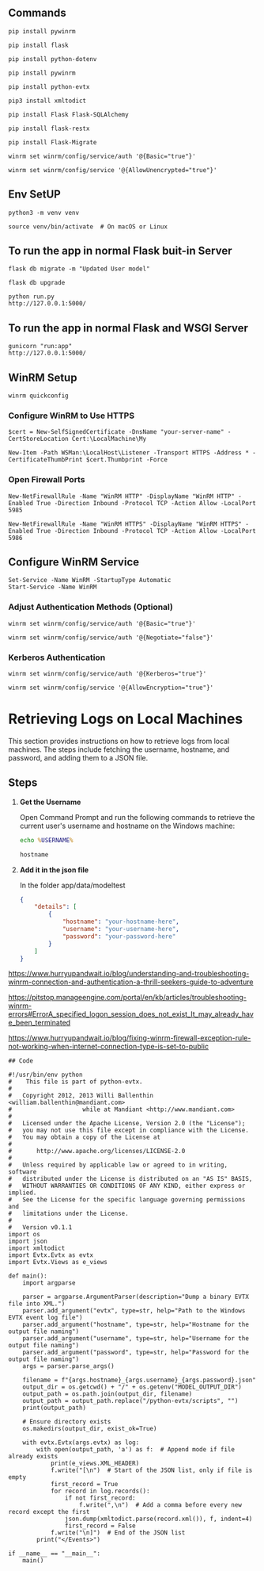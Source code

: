## Commands
    pip install pywinrm

    pip install flask

    pip install python-dotenv

    pip install pywinrm
    
    pip install python-evtx

    pip3 install xmltodict

    pip install Flask Flask-SQLAlchemy

    pip install flask-restx

    pip install Flask-Migrate

    winrm set winrm/config/service/auth '@{Basic="true"}'

    winrm set winrm/config/service '@{AllowUnencrypted="true"}'

## Env SetUP
    python3 -m venv venv

    source venv/bin/activate  # On macOS or Linux


## To run the app in normal Flask buit-in Server
    flask db migrate -m "Updated User model"

    flask db upgrade

    python run.py
    http://127.0.0.1:5000/

## To run the app in normal Flask and WSGI Server
    gunicorn "run:app"
    http://127.0.0.1:5000/

## WinRM Setup
    winrm quickconfig

### Configure WinRM to Use HTTPS
    $cert = New-SelfSignedCertificate -DnsName "your-server-name" -CertStoreLocation Cert:\LocalMachine\My

    New-Item -Path WSMan:\LocalHost\Listener -Transport HTTPS -Address * -CertificateThumbPrint $cert.Thumbprint -Force

### Open Firewall Ports
    New-NetFirewallRule -Name "WinRM HTTP" -DisplayName "WinRM HTTP" -Enabled True -Direction Inbound -Protocol TCP -Action Allow -LocalPort 5985

    New-NetFirewallRule -Name "WinRM HTTPS" -DisplayName "WinRM HTTPS" -Enabled True -Direction Inbound -Protocol TCP -Action Allow -LocalPort 5986

## Configure WinRM Service
    Set-Service -Name WinRM -StartupType Automatic
    Start-Service -Name WinRM


### Adjust Authentication Methods (Optional)
    winrm set winrm/config/service/auth '@{Basic="true"}'

    winrm set winrm/config/service/auth '@{Negotiate="false"}'

### Kerberos Authentication
    winrm set winrm/config/service/auth '@{Kerberos="true"}'

    winrm set winrm/config/service '@{AllowEncryption="true"}'

# Retrieving Logs on Local Machines

This section provides instructions on how to retrieve logs from local machines. The steps include fetching the username, hostname, and password, and adding them to a JSON file.

## Steps

1. **Get the Username**

   Open Command Prompt and run the following commands to retrieve the current user's username and hostname on the Windows machine:

   ```cmd
   echo %USERNAME%
   
   hostname
2. **Add it in the json file**

   In the folder app/data/modeltest

    ```json
    {
        "details": [
            {
                "hostname": "your-hostname-here",
                "username": "your-username-here",
                "password": "your-password-here"
            }
        ]
    }
    

https://www.hurryupandwait.io/blog/understanding-and-troubleshooting-winrm-connection-and-authentication-a-thrill-seekers-guide-to-adventure

https://pitstop.manageengine.com/portal/en/kb/articles/troubleshooting-winrm-errors#ErrorA_specified_logon_session_does_not_exist_It_may_already_have_been_terminated

https://www.hurryupandwait.io/blog/fixing-winrm-firewall-exception-rule-not-working-when-internet-connection-type-is-set-to-public


    ## Code
    
    #!/usr/bin/env python
    #    This file is part of python-evtx.
    #
    #   Copyright 2012, 2013 Willi Ballenthin <william.ballenthin@mandiant.com>
    #                    while at Mandiant <http://www.mandiant.com>
    #
    #   Licensed under the Apache License, Version 2.0 (the "License");
    #   you may not use this file except in compliance with the License.
    #   You may obtain a copy of the License at
    #
    #       http://www.apache.org/licenses/LICENSE-2.0
    #
    #   Unless required by applicable law or agreed to in writing, software
    #   distributed under the License is distributed on an "AS IS" BASIS,
    #   WITHOUT WARRANTIES OR CONDITIONS OF ANY KIND, either express or implied.
    #   See the License for the specific language governing permissions and
    #   limitations under the License.
    #
    #   Version v0.1.1
    import os
    import json
    import xmltodict
    import Evtx.Evtx as evtx
    import Evtx.Views as e_views

    def main():
        import argparse
    
        parser = argparse.ArgumentParser(description="Dump a binary EVTX file into XML.")
        parser.add_argument("evtx", type=str, help="Path to the Windows EVTX event log file")
        parser.add_argument("hostname", type=str, help="Hostname for the output file naming")
        parser.add_argument("username", type=str, help="Username for the output file naming")
        parser.add_argument("password", type=str, help="Password for the output file naming")
        args = parser.parse_args()
    
        filename = f"{args.hostname}_{args.username}_{args.password}.json"
        output_dir = os.getcwd() + "/" + os.getenv("MODEL_OUTPUT_DIR")
        output_path = os.path.join(output_dir, filename)
        output_path = output_path.replace("/python-evtx/scripts", "")
        print(output_path)
    
        # Ensure directory exists
        os.makedirs(output_dir, exist_ok=True)
    
        with evtx.Evtx(args.evtx) as log:
            with open(output_path, 'a') as f:  # Append mode if file already exists
                print(e_views.XML_HEADER)
                f.write("[\n")  # Start of the JSON list, only if file is empty
                first_record = True
                for record in log.records():
                    if not first_record:
                        f.write(",\n")  # Add a comma before every new record except the first
                    json.dump(xmltodict.parse(record.xml()), f, indent=4)
                    first_record = False
                f.write("\n]")  # End of the JSON list
            print("</Events>")
    
    if __name__ == "__main__":
        main()
    
    
    
    
